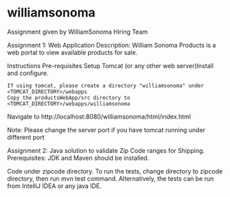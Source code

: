# williamsonoma
Assignment given by WilliamSonoma Hiring Team

Assignment 1: Web Application
  Description: William Sonoma Products is a web portal to view available products for sale.

  Instructions
    Pre-requisites
    Setup Tomcat (or any other web server)Install and configure.

    If using tomcat, please create a directory "williamsonoma" under <TOMCAT_DIRECTORY>/webapps
    Copy the productsWebApp/src directory to <TOMCAT_DIRECTORY>/webapps/williamsonoma

  Navigate to http://localhost:8080/williamsonoma/html/index.html

  Note: Please change the server port if you have tomcat running under different port
  
Assignment 2: Java solution to validate Zip Code ranges for Shipping.
  Prerequisites: JDK and Maven should be installed.
  
  Code under zipcode directory.
  To run the tests, change directory to zipcode directory, then run mvn test command.
  Alternatively, the tests can be run from IntelliJ IDEA or any java IDE.
